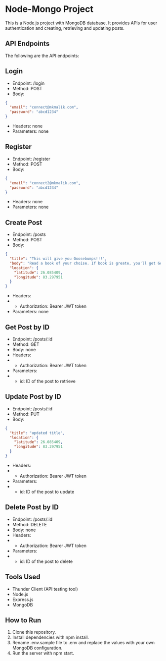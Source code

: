 # Node-Mongo Project

This is a Node.js project with MongoDB database. It provides APIs for user authentication and creating, retrieving and updating posts.

## API Endpoints
The following are the API endpoints:

## Login
- Endpoint: /login
- Method: POST
- Body:

```json
{
  "email": "connect@mkmalik.com",
  "password": "abcd1234"
}
```
- Headers: none
- Parameters: none

## Register
- Endpoint: /register
- Method: POST
- Body:
```json
{
  "email": "connect2@mkmalik.com",
  "password": "abcd1234"
}
```
- Headers: none
- Parameters: none

## Create Post
- Endpoint: /posts
- Method: POST
- Body:
```json
{
  "title": "This will give you Goosebumps!!!",
  "body": "Read a book of your choise. If book is greate, you'll get Goosebumps.",
  "location": {
    "latitude": 26.085409,
    "longitude": 83.297951
  }
}
```
- Headers:
- - Authorization: Bearer JWT token
- Parameters: none

## Get Post by ID
- Endpoint: /posts/:id
- Method: GET
- Body: none
- Headers:
- - Authorization: Bearer JWT token
- Parameters:
- - id: ID of the post to retrieve


## Update Post by ID
- Endpoint: /posts/:id
- Method: PUT
- Body:
```json
{
  "title": "updated title",
  "location": {
    "latitude": 26.085409,
    "longitude": 83.297951
  }
}
```

- Headers:
- - Authorization: Bearer JWT token
- Parameters:
- - id: ID of the post to update

## Delete Post by ID
- Endpoint: /posts/:id
- Method: DELETE
- Body: none
- Headers:
- - Authorization: Bearer JWT token
- Parameters:
- - id: ID of the post to delete


## Tools Used
- Thunder Client (API testing tool)
- Node.js
- Express.js
- MongoDB

## How to Run
1. Clone this repository.
2. Install dependencies with npm install.
3. Rename .env.sample file to .env and replace the values with your own MongoDB configuration.
4. Run the server with npm start.